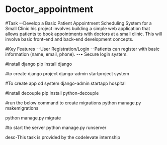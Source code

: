 # Doctor_appointment

#Task
--Develop a Basic Patient Appointment Scheduling System for a Small Clinic
his project involves building a simple web application that allows patients to book appointments with doctors at a small clinic. This will involve basic front-end and back-end development concepts.

#Key Features
--User Registration/Login
--Patients can register with basic information (name, email, phone).
--• Secure login system.


#install django
pip install django

#to create django project
django-admin startproject system

#To create app
cd system
django-admin startapp hospital

#install decouple
pip install python-decouple

#run the below command to create migrations
python manage.py makemigrations

python manage.py migrate

#to start the server
python manage.py runserver

desc-This task is provided by the codelevate internship
